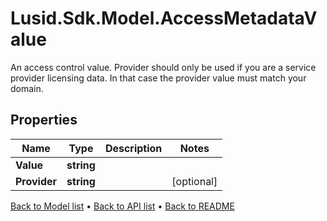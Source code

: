 # Lusid.Sdk.Model.AccessMetadataValue
An access control value. Provider should only be used if you are a service provider licensing data. In that case the provider value must match your domain.

## Properties

Name | Type | Description | Notes
------------ | ------------- | ------------- | -------------
**Value** | **string** |  | 
**Provider** | **string** |  | [optional] 

[Back to Model list](../README.md#documentation-for-models) &#8226; [Back to API list](../README.md#documentation-for-api-endpoints) &#8226; [Back to README](../README.md)

